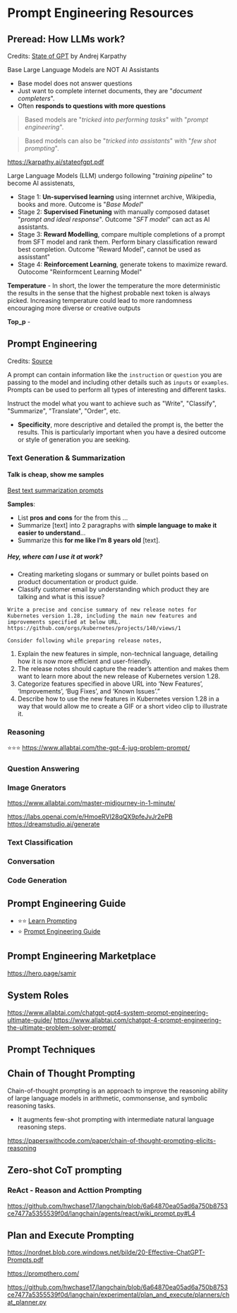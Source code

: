 # Prompt Engineering Resources

## Preread: How LLMs work?
Credits: [State of GPT](https://www.youtube.com/watch?v=bZQun8Y4L2A) by Andrej Karpathy 

 Base Large Language Models are NOT AI Assistants
 - Base model does not answer questions
 - Just want to complete internet documents, they are "_document completers_".
 - Often **responds to questions with more questions**

> Based models are "_tricked into performing tasks_" with "_prompt engineering_".

> Based models can also be "_tricked into assistants_" with "_few shot prompting_".

https://karpathy.ai/stateofgpt.pdf

Large Language Models (LLM) undergo following "_training pipeline_" to become AI assistenats,
- Stage 1: **Un-supervised learning** using internnet archive, Wikipedia, books and more. Outcome is "_Base Model_"
- Stage 2: **Supervised Finetuning** with manually composed dataset "_prompt and ideal response_". Outcome "_SFT model_" can act as AI assistants.
- Stage 3: **Reward Modelling**, compare multiple completions of a prompt from SFT model and rank them. Perform binary classification reward best completion. Outcome  "Reward Model", cannot be used as assisstant"
- Stage 4: **Reinforcement Learning**, generate tokens to maximize reward. Outocome "Reinformcent Learning Model"

**Temperature** - In short, the lower the temperature the more deterministic the results in the sense that the highest probable next token is always picked. Increasing temperature could lead to more randomness encouraging more diverse or creative outputs

**Top_p** - 

## Prompt Engineering
Credits: [Source](https://github.com/shimon-d/prompt-eng-guide)

A prompt can contain information like the `instruction` or `question` you are passing to the model and including other details such as `inputs` or `examples`. Prompts can be used to perform all types of interesting and different tasks.

Instruct the model what you want to achieve such as "Write", "Classify", "Summarize", "Translate", "Order", etc.

- **Specificity**, more descriptive and detailed the prompt is, the better the results. This is particularly important when you have a desired outcome or style of generation you are seeking.

### Text Generation & Summarization
#### Talk is cheap, show me samples
[Best text summarization prompts](https://nerdschalk.com/chatgpt-prompts-to-summarize-text/)

**Samples**: 
- List **pros and cons** for the <product> from this <text> ...
- Summarize [text] into 2 paragraphs with **simple language to make it easier to understand**...
- Summarize this **for me like I’m 8 years old** [text].

##### Hey, where can I use it at work?
- Creating marketing slogans or summary or bullet points based on product documentation or product guide.
- Classify customer email by understanding which product they are talking and what is this issue?

`Write a precise and concise summary of new release notes for Kubernetes version 1.28, including the main new features and improvements specified at below URL.
https://github.com/orgs/kubernetes/projects/140/views/1`

`Consider following while preparing release notes,`
1. Explain the new features  in simple, non-technical language, detailing how it is now more efficient and user-friendly.
2. The release notes should capture the reader’s attention and makes them want to learn more about the new release of Kubernetes version 1.28.
3. Categorize features specified in above URL into ‘New Features’, ‘Improvements’, ‘Bug Fixes’, and ‘Known Issues’.” 
4. Describe how to use the new features in Kubernetes version 1.28 in a way that would allow me to create a GIF or a short video clip to illustrate it.

### Reasoning

:star::star::star: https://www.allabtai.com/the-gpt-4-jug-problem-prompt/
    
### Question Answering

### Image Gnerators
https://www.allabtai.com/master-midjourney-in-1-minute/

https://labs.openai.com/e/HmoeRVI28qQX9pfeJvJr2ePB
https://dreamstudio.ai/generate

### Text Classification

### Conversation

### Code Generation

## Prompt Engineering Guide
- :star::star: [Learn Prompting](https://learnprompting.org/docs/intro)
- :star: [Prompt Engineering Guide](https://www.promptingguide.ai/)

## Prompt Engineering Marketplace

https://hero.page/samir

## System Roles

https://www.allabtai.com/chatgpt-gpt4-system-prompt-engineering-ultimate-guide/
https://www.allabtai.com/chatgpt-4-prompt-engineering-the-ultimate-problem-solver-prompt/

## Prompt Techniques

## Chain of Thought Prompting

Chain-of-thought prompting is an approach to improve the reasoning ability of large language models in arithmetic, commonsense, and symbolic reasoning tasks.
- It augments few-shot prompting with intermediate natural language reasoning steps.

https://paperswithcode.com/paper/chain-of-thought-prompting-elicits-reasoning

## Zero-shot CoT prompting

### ReAct - Reason and Acttion Prompting

https://github.com/hwchase17/langchain/blob/6a64870ea05ad6a750b8753ce7477a5355539f0d/langchain/agents/react/wiki_prompt.py#L4

## Plan and Execute Prompting



https://nordnet.blob.core.windows.net/bilde/20-Effective-ChatGPT-Prompts.pdf

https://prompthero.com/

https://github.com/hwchase17/langchain/blob/6a64870ea05ad6a750b8753ce7477a5355539f0d/langchain/experimental/plan_and_execute/planners/chat_planner.py


